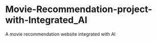 # Movie-Recommendation-project-with-Integrated_AI
A movie recommendation website integrated with AI
